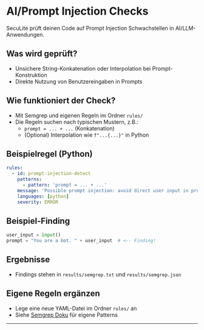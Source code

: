 # AI/Prompt Injection Checks

SecuLite prüft deinen Code auf Prompt Injection Schwachstellen in AI/LLM-Anwendungen.

## Was wird geprüft?
- Unsichere String-Konkatenation oder Interpolation bei Prompt-Konstruktion
- Direkte Nutzung von Benutzereingaben in Prompts

## Wie funktioniert der Check?
- Mit Semgrep und eigenen Regeln im Ordner `rules/`
- Die Regeln suchen nach typischen Mustern, z.B.:
  - `prompt = ... + ...` (Konkatenation)
  - (Optional) Interpolation wie `f"...{...}"` in Python

## Beispielregel (Python)
```yaml
rules:
  - id: prompt-injection-detect
    patterns:
      - pattern: 'prompt = ... + ...'
    message: 'Possible prompt injection: avoid direct user input in prompt construction.'
    languages: [python]
    severity: ERROR
```

## Beispiel-Finding
```python
user_input = input()
prompt = "You are a bot. " + user_input  # <-- Finding!
```

## Ergebnisse
- Findings stehen in `results/semgrep.txt` und `results/semgrep.json`

## Eigene Regeln ergänzen
- Lege eine neue YAML-Datei im Ordner `rules/` an
- Siehe [Semgrep Doku](https://semgrep.dev/docs/writing-rules/) für eigene Patterns

---
